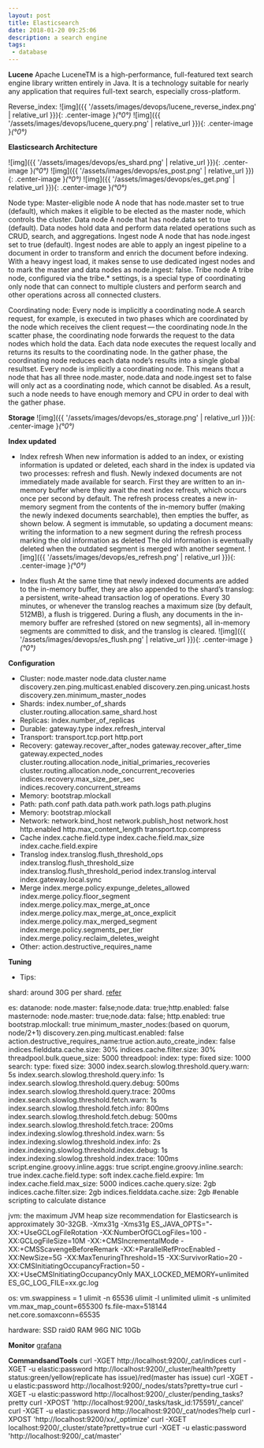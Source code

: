 ```yaml
---
layout: post
title: Elasticsearch
date: 2018-01-20 09:25:06
description: a search engine
tags: 
 - database
---
```


**Lucene**
Apache LuceneTM is a high-performance, full-featured text search engine library written entirely in Java. It is a technology suitable for nearly any application that requires full-text search, especially cross-platform.

Reverse_index:
![img]({{ '/assets/images/devops/lucene_reverse_index.png' | relative_url }}){: .center-image }*(°0°)*
![img]({{ '/assets/images/devops/lucene_query.png' | relative_url }}){: .center-image }*(°0°)*

**Elasticsearch Architecture**

![img]({{ '/assets/images/devops/es_shard.png' | relative_url }}){: .center-image }*(°0°)*
![img]({{ '/assets/images/devops/es_post.png' | relative_url }}){: .center-image }*(°0°)*
![img]({{ '/assets/images/devops/es_get.png' | relative_url }}){: .center-image }*(°0°)*

Node type:
Master-eligible node
A node that has node.master set to true (default), which makes it eligible to be elected as the master node, which controls the cluster.
Data node
A node that has node.data set to true (default). Data nodes hold data and perform data related operations such as CRUD, search, and aggregations.
Ingest node
A node that has node.ingest set to true (default). Ingest nodes are able to apply an ingest pipeline to a document in order to transform and enrich the document before indexing. With a heavy ingest load, it makes sense to use dedicated ingest nodes and to mark the master and data nodes as node.ingest: false.
Tribe node
A tribe node, configured via the tribe.* settings, is a special type of coordinating only node that can connect to multiple clusters and perform search and other operations across all connected clusters.

Coordinating node:
Every node is implicitly a coordinating node.A search request, for example, is executed in two phases which are coordinated by the node which receives the client request — the coordinating node.In the scatter phase, the coordinating node forwards the request to the data nodes which hold the data. Each data node executes the request locally and returns its results to the coordinating node. In the gather phase, the coordinating node reduces each data node’s results into a single global resultset.
Every node is implicitly a coordinating node. This means that a node that has all three node.master, node.data and node.ingest set to false will only act as a coordinating node, which cannot be disabled. As a result, such a node needs to have enough memory and CPU in order to deal with the gather phase.

**Storage**
![img]({{ '/assets/images/devops/es_storage.png' | relative_url }}){: .center-image }*(°0°)*

**Index updated**
 - Index refresh
When new information is added to an index, or existing information is updated or deleted, each shard in the index is updated via two processes: refresh and flush.
Newly indexed documents are not immediately made available for search. First they are written to an in-memory buffer where they await the next index refresh, which occurs once per second by default. The refresh process creates a new in-memory segment from the contents of the in-memory buffer (making the newly indexed documents searchable), then empties the buffer, as shown below.
A segment is immutable, so updating a document means:
writing the information to a new segment during the refresh process
marking the old information as deleted
The old information is eventually deleted when the outdated segment is merged with another segment.
![img]({{ '/assets/images/devops/es_refresh.png' | relative_url }}){: .center-image }*(°0°)*

 - Index flush
At the same time that newly indexed documents are added to the in-memory buffer, they are also appended to the shard’s translog: a persistent, write-ahead transaction log of operations. Every 30 minutes, or whenever the translog reaches a maximum size (by default, 512MB), a flush is triggered. During a flush, any documents in the in-memory buffer are refreshed (stored on new segments), all in-memory segments are committed to disk, and the translog is cleared.
![img]({{ '/assets/images/devops/es_flush.png' | relative_url }}){: .center-image }*(°0°)*

**Configuration**

 - Cluster:
node.master 
node.data
cluster.name
discovery.zen.ping.multicast.enabled
discovery.zen.ping.unicast.hosts
discovery.zen.minimum_master_nodes
 - Shards:
index.number_of_shards
cluster.routing.allocation.same_shard.host
 - Replicas:
index.number_of_replicas
 - Durable:
gateway.type
index.refresh_interval
 - Transport:
transport.tcp.port
http.port
 - Recovery:
gateway.recover_after_nodes
gateway.recover_after_time
gateway.expected_nodes
cluster.routing.allocation.node_initial_primaries_recoveries
cluster.routing.allocation.node_concurrent_recoveries
indices.recovery.max_size_per_sec
indices.recovery.concurrent_streams
 - Memory:
bootstrap.mlockall
 - Path:
path.conf
path.data
path.work
path.logs
path.plugins
 - Memory:
bootstrap.mlockall
 - Network:
network.bind_host
network.publish_host
network.host
http.enabled
http.max_content_length
transport.tcp.compress
 - Cache
index.cache.field.type
index.cache.field.max_size
index.cache.field.expire
 - Translog
index.translog.flush_threshold_ops
index.translog.flush_threshold_size
index.translog.flush_threshold_period
index.translog.interval
index.gateway.local.sync
 - Merge
index.merge.policy.expunge_deletes_allowed
index.merge.policy.floor_segment
index.merge.policy.max_merge_at_once
index.merge.policy.max_merge_at_once_explicit
index.merge.policy.max_merged_segment
index.merge.policy.segments_per_tier
index.merge.policy.reclaim_deletes_weight
 - Other:
action.destructive_requires_name

**Tuning**
 - Tips:

shard:
around 30G per shard.
[refer](https://qbox.io/blog/optimizing-elasticsearch-how-many-shards-per-index)

es:
datanode: node.master: false;node.data: true;http.enabled: false
masternode: node.master: true;node.data: false; http.enabled: true
bootstrap.mlockall: true
minimum_master_nodes:(based on quorum, node/2+1)
discovery.zen.ping.multicast.enabled: false
action.destructive_requires_name:true
action.auto_create_index: false
indices.fielddata.cache.size: 30%
indices.cache.filter.size: 30%
threadpool.bulk.queue_size: 5000
threadpool:
    index:
        type: fixed
        size: 1000
    search:
        type: fixed
        size: 3000
index.search.slowlog.threshold.query.warn: 5s
index.search.slowlog.threshold.query.info: 1s
index.search.slowlog.threshold.query.debug: 500ms
index.search.slowlog.threshold.query.trace: 200ms
index.search.slowlog.threshold.fetch.warn: 1s
index.search.slowlog.threshold.fetch.info: 800ms
index.search.slowlog.threshold.fetch.debug: 500ms
index.search.slowlog.threshold.fetch.trace: 200ms
index.indexing.slowlog.threshold.index.warn: 5s
index.indexing.slowlog.threshold.index.info: 2s
index.indexing.slowlog.threshold.index.debug: 1s
index.indexing.slowlog.threshold.index.trace: 100ms
script.engine.groovy.inline.aggs: true
script.engine.groovy.inline.search: true
index.cache.field.type: soft
index.cache.field.expire: 1m
index.cache.field.max_size: 5000
indices.cache.query.size: 2gb
indices.cache.filter.size: 2gb
indices.fielddata.cache.size: 2gb
#enable scripting to calculate distance

jvm:
the maximum JVM heap size recommendation for Elasticsearch is approximately 30-32GB.
-Xmx31g -Xms31g
ES_JAVA_OPTS="-XX:+UseGCLogFileRotation -XX:NumberOfGCLogFiles=100 -XX:GCLogFileSize=10M -XX:+CMSIncrementalMode -XX:+CMSScavengeBeforeRemark -XX:+ParallelRefProcEnabled -XX:NewSize=5G -XX:MaxTenuringThreshold=15 -XX:SurvivorRatio=20 -XX:CMSInitiatingOccupancyFraction=50 -XX:+UseCMSInitiatingOccupancyOnly
MAX_LOCKED_MEMORY=unlimited
ES_GC_LOG_FILE=xx.gc.log

os:
vm.swappiness = 1
ulimit -n 65536
ulimit -l unlimited
ulimit -s unlimited
vm.max_map_count=655300
fs.file-max=518144
net.core.somaxconn=65535

hardware:
SSD raid0
RAM 96G
NIC 10Gb

**Monitor**
[grafana](https://grafana.com/dashboards/878)

**CommandsandTools**
curl -XGET http://localhost:9200/_cat/indices
curl -XGET -u elastic:password http://localhost:9200/_cluster/health?pretty
status:green/yellow(replicate has issue)/red(master has issue)
curl -XGET -u elastic:password http://localhost:9200/_nodes/stats?pretty=true
curl -XGET -u elastic:password http://localhost:9200/_cluster/pending_tasks?pretty
curl -XPOST 'http://localhost:9200/_tasks/task_id:175591/_cancel'
curl -XGET -u elastic:password http://localhost:9200/_cat/nodes?help
curl -XPOST 'http://localhost:9200/xx/_optimize'
curl -XGET localhost:9200/_cluster/state?pretty=true
curl -XGET -u elastic:password 'http://localhost:9200/_cat/master'
